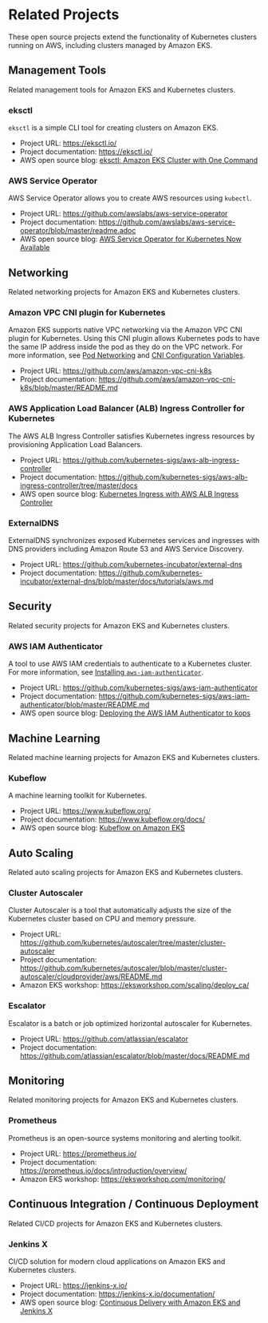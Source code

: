 # Related Projects<a name="related-projects"></a>

These open source projects extend the functionality of Kubernetes clusters running on AWS, including clusters managed by Amazon EKS\.

## Management Tools<a name="related-management-tools"></a>

Related management tools for Amazon EKS and Kubernetes clusters\.

### eksctl<a name="related-eksctl"></a>

`eksctl` is a simple CLI tool for creating clusters on Amazon EKS\.
+ Project URL: [https://eksctl\.io/](https://eksctl.io/)
+ Project documentation: [https://eksctl\.io/](https://eksctl.io/)
+ AWS open source blog: [eksctl: Amazon EKS Cluster with One Command](http://aws.amazon.com/blogs/opensource/eksctl-eks-cluster-one-command/)

### AWS Service Operator<a name="related-aws-service-operator"></a>

AWS Service Operator allows you to create AWS resources using `kubectl`\.
+ Project URL: [https://github\.com/awslabs/aws\-service\-operator](https://github.com/awslabs/aws-service-operator)
+ Project documentation: [https://github\.com/awslabs/aws\-service\-operator/blob/master/readme\.adoc](https://github.com/awslabs/aws-service-operator/blob/master/readme.adoc)
+ AWS open source blog: [AWS Service Operator for Kubernetes Now Available](http://aws.amazon.com/blogs/opensource/aws-service-operator-kubernetes-available/)

## Networking<a name="related-networking"></a>

Related networking projects for Amazon EKS and Kubernetes clusters\.

### Amazon VPC CNI plugin for Kubernetes<a name="related-vpc-cni-k8s"></a>

Amazon EKS supports native VPC networking via the Amazon VPC CNI plugin for Kubernetes\. Using this CNI plugin allows Kubernetes pods to have the same IP address inside the pod as they do on the VPC network\. For more information, see [Pod Networking](pod-networking.md) and [CNI Configuration Variables](cni-env-vars.md)\.
+ Project URL: [https://github\.com/aws/amazon\-vpc\-cni\-k8s](https://github.com/aws/amazon-vpc-cni-k8s)
+ Project documentation: [https://github\.com/aws/amazon\-vpc\-cni\-k8s/blob/master/README\.md](https://github.com/aws/amazon-vpc-cni-k8s/blob/master/README.md)

### AWS Application Load Balancer \(ALB\) Ingress Controller for Kubernetes<a name="related-alb-ingress-controller"></a>

The AWS ALB Ingress Controller satisfies Kubernetes ingress resources by provisioning Application Load Balancers\.
+ Project URL: [https://github\.com/kubernetes\-sigs/aws\-alb\-ingress\-controller](https://github.com/kubernetes-sigs/aws-alb-ingress-controller)
+ Project documentation: [https://github\.com/kubernetes\-sigs/aws\-alb\-ingress\-controller/tree/master/docs](https://github.com/kubernetes-sigs/aws-alb-ingress-controller/tree/master/docs)
+ AWS open source blog: [Kubernetes Ingress with AWS ALB Ingress Controller](http://aws.amazon.com/blogs/opensource/kubernetes-ingress-aws-alb-ingress-controller/)

### ExternalDNS<a name="related-externaldns"></a>

ExternalDNS synchronizes exposed Kubernetes services and ingresses with DNS providers including Amazon Route 53 and AWS Service Discovery\.
+ Project URL: [https://github\.com/kubernetes\-incubator/external\-dns](https://github.com/kubernetes-incubator/external-dns)
+ Project documentation: [https://github\.com/kubernetes\-incubator/external\-dns/blob/master/docs/tutorials/aws\.md](https://github.com/kubernetes-incubator/external-dns/blob/master/docs/tutorials/aws.md)

## Security<a name="related-security"></a>

Related security projects for Amazon EKS and Kubernetes clusters\.

### AWS IAM Authenticator<a name="related-authenticator"></a>

A tool to use AWS IAM credentials to authenticate to a Kubernetes cluster\. For more information, see [Installing `aws-iam-authenticator`](install-aws-iam-authenticator.md)\.
+ Project URL: [https://github\.com/kubernetes\-sigs/aws\-iam\-authenticator](https://github.com/kubernetes-sigs/aws-iam-authenticator)
+ Project documentation: [https://github\.com/kubernetes\-sigs/aws\-iam\-authenticator/blob/master/README\.md](https://github.com/kubernetes-sigs/aws-iam-authenticator/blob/master/README.md)
+ AWS open source blog: [Deploying the AWS IAM Authenticator to kops](http://aws.amazon.com/blogs/opensource/deploying-heptio-authenticator-kops/)

## Machine Learning<a name="related-machine-learning"></a>

Related machine learning projects for Amazon EKS and Kubernetes clusters\.

### Kubeflow<a name="related-kubeflow"></a>

A machine learning toolkit for Kubernetes\.
+ Project URL: [https://www\.kubeflow\.org/](https://www.kubeflow.org/)
+ Project documentation: [https://www\.kubeflow\.org/docs/](https://www.kubeflow.org/docs/)
+ AWS open source blog: [Kubeflow on Amazon EKS](http://aws.amazon.com/blogs/opensource/kubeflow-amazon-eks/)

## Auto Scaling<a name="related-auto-scaling"></a>

Related auto scaling projects for Amazon EKS and Kubernetes clusters\.

### Cluster Autoscaler<a name="related-cluster-autoscaler"></a>

Cluster Autoscaler is a tool that automatically adjusts the size of the Kubernetes cluster based on CPU and memory pressure\.
+ Project URL: [https://github\.com/kubernetes/autoscaler/tree/master/cluster\-autoscaler](https://github.com/kubernetes/autoscaler/tree/master/cluster-autoscaler)
+ Project documentation: [https://github\.com/kubernetes/autoscaler/blob/master/cluster\-autoscaler/cloudprovider/aws/README\.md](https://github.com/kubernetes/autoscaler/blob/master/cluster-autoscaler/cloudprovider/aws/README.md)
+ Amazon EKS workshop: [https://eksworkshop\.com/scaling/deploy\_ca/](https://eksworkshop.com/scaling/deploy_ca/)

### Escalator<a name="related-escalator"></a>

Escalator is a batch or job optimized horizontal autoscaler for Kubernetes\.
+ Project URL: [https://github\.com/atlassian/escalator](https://github.com/atlassian/escalator)
+ Project documentation: [https://github\.com/atlassian/escalator/blob/master/docs/README\.md](https://github.com/atlassian/escalator/blob/master/docs/README.md)

## Monitoring<a name="related-monitoring"></a>

Related monitoring projects for Amazon EKS and Kubernetes clusters\.

### Prometheus<a name="related-prometheus"></a>

Prometheus is an open\-source systems monitoring and alerting toolkit\.
+ Project URL: [https://prometheus\.io/](https://prometheus.io/)
+ Project documentation: [https://prometheus\.io/docs/introduction/overview/](https://prometheus.io/docs/introduction/overview/)
+ Amazon EKS workshop: [https://eksworkshop\.com/monitoring/](https://eksworkshop.com/monitoring/)

## Continuous Integration / Continuous Deployment<a name="related-cicd"></a>

Related CI/CD projects for Amazon EKS and Kubernetes clusters\.

### Jenkins X<a name="related-jenkinsx"></a>

CI/CD solution for modern cloud applications on Amazon EKS and Kubernetes clusters\.
+ Project URL: [https://jenkins\-x\.io/](https://jenkins-x.io/)
+ Project documentation: [https://jenkins\-x\.io/documentation/](https://jenkins-x.io/documentation/)
+ AWS open source blog: [Continuous Delivery with Amazon EKS and Jenkins X](http://aws.amazon.com/blogs/opensource/continuous-delivery-eks-jenkins-x/)